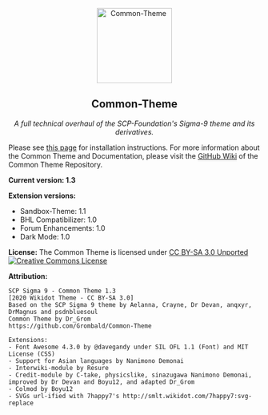 <p align="center">
   <img src="http://o5command-int.wdfiles.com/local--files/tech-team:main/scp_tt_logo-small.png" alt="Common-Theme" height="150px">
</p>

<h2 align="center">Common-Theme</h2>

<p align="center">
    <em>A full technical overhaul of the SCP-Foundation's Sigma-9 theme and its derivatives.</em>
</p>

Please see [this page](https://github.com/Grombald/Common-Theme/wiki/Basic-installation) for installation instructions.
For more information about the Common Theme and Documentation, please visit the [GitHub Wiki](https://github.com/Grombald/Common-Theme/wiki) of the Common Theme Repository.

**Current version: 1.3**

**Extension versions:**
- Sandbox-Theme: 1.1
- BHL Compatibilizer: 1.0
- Forum Enhancements: 1.0
- Dark Mode: 1.0

**License:** The Common Theme is licensed under [CC BY-SA 3.0 Unported](https://github.com/Grombald/Common-Theme/blob/master/LICENSE.md)<br>
<a rel="license" href="http://creativecommons.org/licenses/by-sa/3.0/"><img alt="Creative Commons License" style="border-width:0" src="https://i.creativecommons.org/l/by-sa/3.0/88x31.png" /></a>

**Attribution:**
```
SCP Sigma 9 - Common Theme 1.3
[2020 Wikidot Theme - CC BY-SA 3.0]
Based on the SCP Sigma 9 theme by Aelanna, Crayne, Dr Devan, anqxyr, DrMagnus and psdnbluesoul
Common Theme by Dr_Grom
https://github.com/Grombald/Common-Theme

Extensions:
- Font Awesome 4.3.0 by @davegandy under SIL OFL 1.1 (Font) and MIT License (CSS)
- Support for Asian languages by Nanimono Demonai
- Interwiki-module by Resure
- Credit-module by C-take, physicslike, sinazugawa Nanimono Demonai, improved by Dr Devan and Boyu12, and adapted Dr_Grom
- Colmod by Boyu12
- SVGs url-ified with 7happy7's http://smlt.wikidot.com/7happy7:svg-replace
```
